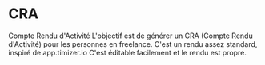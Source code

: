 # CRA
Compte Rendu d'Activité
L'objectif est de générer un CRA (Compte Rendu d'Activité) pour les personnes en freelance.
C'est un rendu assez standard, inspiré de app.timizer.io
C'est éditable facilement et le rendu est propre.
